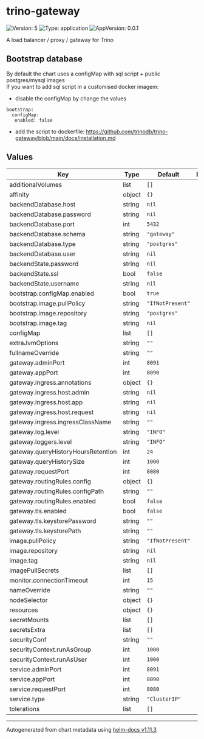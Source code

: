# trino-gateway

![Version: 5](https://img.shields.io/badge/Version-5-informational?style=flat-square) ![Type: application](https://img.shields.io/badge/Type-application-informational?style=flat-square) ![AppVersion: 0.0.1](https://img.shields.io/badge/AppVersion-0.0.1-informational?style=flat-square)

A load balancer / proxy / gateway for Trino


## Bootstrap database

By default the chart uses a configMap with sql script + public postgres/mysql images <br />
If you want to add sql script in a customised docker imagem:

- disable the configMap by change the values

```
bootstrap:
  configMap:
   enabled: false
```

- add the script to dockerfile: https://github.com/trinodb/trino-gateway/blob/main/docs/installation.md

## Values


| Key | Type | Default | Description |
|-----|------|---------|-------------|
| additionalVolumes | list | `[]` |  |
| affinity | object | `{}` |  |
| backendDatabase.host | string | `nil` |  |
| backendDatabase.password | string | `nil` |  |
| backendDatabase.port | int | `5432` |  |
| backendDatabase.schema | string | `"gateway"` |  |
| backendDatabase.type | string | `"postgres"` |  |
| backendDatabase.user | string | `nil` |  |
| backendState.password | string | `nil` |  |
| backendState.ssl | bool | `false` |  |
| backendState.username | string | `nil` |  |
| bootstrap.configMap.enabled | bool | `true` |  |
| bootstrap.image.pullPolicy | string | `"IfNotPresent"` |  |
| bootstrap.image.repository | string | `"postgres"` |  |
| bootstrap.image.tag | string | `nil` |  |
| configMap | list | `[]` |  |
| extraJvmOptions | string | `""` |  |
| fullnameOverride | string | `""` |  |
| gateway.adminPort | int | `8091` |  |
| gateway.appPort | int | `8090` |  |
| gateway.ingress.annotations | object | `{}` |  |
| gateway.ingress.host.admin | string | `nil` |  |
| gateway.ingress.host.app | string | `nil` |  |
| gateway.ingress.host.request | string | `nil` |  |
| gateway.ingress.ingressClassName | string | `""` |  |
| gateway.log.level | string | `"INFO"` |  |
| gateway.loggers.level | string | `"INFO"` |  |
| gateway.queryHistoryHoursRetention | int | `24` |  |
| gateway.queryHistorySize | int | `1000` |  |
| gateway.requestPort | int | `8080` |  |
| gateway.routingRules.config | object | `{}` |  |
| gateway.routingRules.configPath | string | `""` |  |
| gateway.routingRules.enabled | bool | `false` |  |
| gateway.tls.enabled | bool | `false` |  |
| gateway.tls.keystorePassword | string | `""` |  |
| gateway.tls.keystorePath | string | `""` |  |
| image.pullPolicy | string | `"IfNotPresent"` |  |
| image.repository | string | `nil` |  |
| image.tag | string | `nil` |  |
| imagePullSecrets | list | `[]` |  |
| monitor.connectionTimeout | int | `15` |  |
| nameOverride | string | `""` |  |
| nodeSelector | object | `{}` |  |
| resources | object | `{}` |  |
| secretMounts | list | `[]` |  |
| secretsExtra | list | `[]` |  |
| securityConf | string | `""` |  |
| securityContext.runAsGroup | int | `1000` |  |
| securityContext.runAsUser | int | `1000` |  |
| service.adminPort | int | `8091` |  |
| service.appPort | int | `8090` |  |
| service.requestPort | int | `8080` |  |
| service.type | string | `"ClusterIP"` |  |
| tolerations | list | `[]` |  |

----------------------------------------------
Autogenerated from chart metadata using [helm-docs v1.11.3](https://github.com/norwoodj/helm-docs/releases/v1.11.3)

